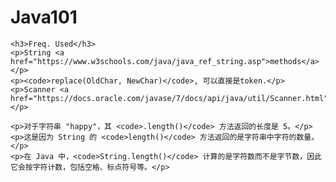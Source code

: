 <!DOCTYPE html>
<html lang="en">
<head>
    <meta charset="UTF-8">
    <meta name="viewport" content="width=device-width, initial-scale=1.0">
    <title>Java101</title>
</head>
<body>
    <h1>Java101</h1>

    <h3>Freq. Used</h3>
    <p>String <a href="https://www.w3schools.com/java/java_ref_string.asp">methods</a></p>
    <p><code>replace(OldChar, NewChar)</code>, 可以直接是token.</p>
    <p>Scanner <a href="https://docs.oracle.com/javase/7/docs/api/java/util/Scanner.html">methods</a></p>

    <p>对于字符串 "happy"，其 <code>.length()</code> 方法返回的长度是 5。</p>
    <p>这是因为 String 的 <code>length()</code> 方法返回的是字符串中字符的数量。</p>
    <p>在 Java 中，<code>String.length()</code> 计算的是字符数而不是字节数，因此它会按字符计数，包括空格、标点符号等。</p>
</body>
</html>
